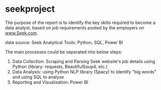 # seekproject

The purpose of the report is to identify the key skills required to become a data analyst, based on job requirements posted by the employers on www.Seek.com.

data source: Seek
Analytical Tools: Python, SQL, Power BI

The main processes could be seperated into below steps:
1. Data Collection: Scraping and Parsing Seek website's job details using Python (library: requests, BeautifulSoup4, etc.)
2. Data Analysis: using Python NLP library (Spacy) to identify "big words" and using SQL to analyse
3. Reporting and Visualisation: Power BI
